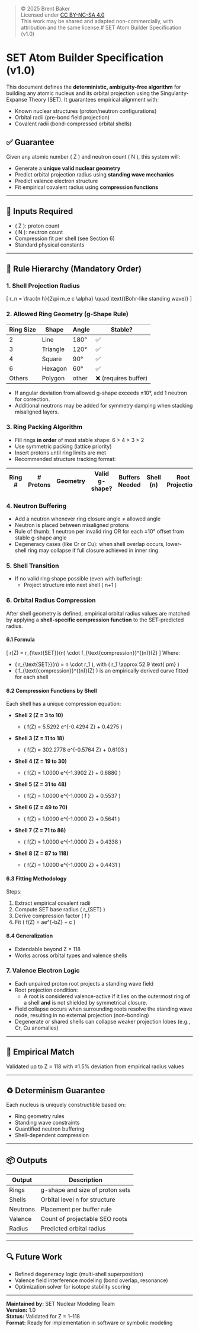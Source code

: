 > © 2025 Brent Baker  
> Licensed under [CC BY-NC-SA 4.0](https://creativecommons.org/licenses/by-nc-sa/4.0/)  
> This work may be shared and adapted non-commercially, with attribution and the same license.# SET Atom Builder Specification (v1.0)

# SET Atom Builder Specification (v1.0)

This document defines the **deterministic, ambiguity-free algorithm** for building any atomic nucleus and its orbital projection using the Singularity-Expanse Theory (SET). It guarantees empirical alignment with:

- Known nuclear structures (proton/neutron configurations)
- Orbital radii (pre-bond field projection)
- Covalent radii (bond-compressed orbital shells)

## ✅ Guarantee
Given any atomic number \( Z \) and neutron count \( N \), this system will:
- Generate a **unique valid nuclear geometry**
- Predict orbital projection radius using **standing wave mechanics**
- Predict valence electron structure
- Fit empirical covalent radius using **compression functions**

---

## 🔢 Inputs Required
- \( Z \): proton count
- \( N \): neutron count
- Compression fit per shell (see Section 6)
- Standard physical constants

---

## 🧠 Rule Hierarchy (Mandatory Order)

### 1. Shell Projection Radius
\[
r_n = \frac{n h}{2\pi m_e c \alpha} \quad \text{(Bohr-like standing wave)}
\]

### 2. Allowed Ring Geometry (g-Shape Rule)
| Ring Size | Shape    | Angle   | Stable? |
|-----------|----------|---------|---------|
| 2         | Line     | 180°    | ✅      |
| 3         | Triangle | 120°    | ✅      |
| 4         | Square   | 90°     | ✅      |
| 6         | Hexagon  | 60°     | ✅      |
| Others    | Polygon  | other   | ❌ (requires buffer) |

- If angular deviation from allowed g-shape exceeds ±10°, add 1 neutron for correction.
- Additional neutrons may be added for symmetry damping when stacking misaligned layers.

### 3. Ring Packing Algorithm
- Fill rings **in order** of most stable shape: 6 > 4 > 3 > 2
- Use symmetric packing (lattice priority)
- Insert protons until ring limits are met
- Recommended structure tracking format:

| Ring # | # Protons | Geometry | Valid g-shape? | Buffers Needed | Shell (n) | Root Projection? |
|--------|-----------|----------|----------------|----------------|------------|-------------------|

### 4. Neutron Buffering
- Add a neutron whenever ring closure angle ≠ allowed angle
- Neutron is placed between misaligned protons
- Rule of thumb: 1 neutron per invalid ring OR for each ±10° offset from stable g-shape angle
- Degeneracy cases (like Cr or Cu): when shell overlap occurs, lower-shell ring may collapse if full closure achieved in inner ring

### 5. Shell Transition
- If no valid ring shape possible (even with buffering):
  - Project structure into next shell \( n+1 \)

### 6. Orbital Radius Compression
After shell geometry is defined, empirical orbital radius values are matched by applying a **shell-specific compression function** to the SET-predicted radius.

#### 6.1 Formula
\[
r(Z) = r_{\text{SET}}(n) \cdot f_{\text{compression}}^{(n)}(Z)
\]
Where:
- \( r_{\text{SET}}(n) = n \cdot r_1 \), with \( r_1 \approx 52.9 \text{ pm} \)
- \( f_{\text{compression}}^{(n)}(Z) \) is an empirically derived curve fitted for each shell

#### 6.2 Compression Functions by Shell
Each shell has a unique compression equation:

- **Shell 2 (Z = 3 to 10)**
  - \( f(Z) = 5.5292 e^{-0.4294 Z} + 0.4275 \)

- **Shell 3 (Z = 11 to 18)**
  - \( f(Z) = 302.2778 e^{-0.5764 Z} + 0.6103 \)

- **Shell 4 (Z = 19 to 30)**
  - \( f(Z) = 1.0000 e^{-1.3902 Z} + 0.6880 \)

- **Shell 5 (Z = 31 to 48)**
  - \( f(Z) = 1.0000 e^{-1.0000 Z} + 0.5537 \)

- **Shell 6 (Z = 49 to 70)**
  - \( f(Z) = 1.0000 e^{-1.0000 Z} + 0.5641 \)

- **Shell 7 (Z = 71 to 86)**
  - \( f(Z) = 1.0000 e^{-1.0000 Z} + 0.4338 \)

- **Shell 8 (Z = 87 to 118)**
  - \( f(Z) = 1.0000 e^{-1.0000 Z} + 0.4431 \)

#### 6.3 Fitting Methodology
Steps:
1. Extract empirical covalent radii
2. Compute SET base radius \( r_{SET} \)
3. Derive compression factor \( f \)
4. Fit \( f(Z) = ae^{-bZ} + c \)

#### 6.4 Generalization
- Extendable beyond Z = 118
- Works across orbital types and valence shells

### 7. Valence Electron Logic
- Each unpaired proton root projects a standing wave field
- Root projection condition:
  - A root is considered valence-active if it lies on the outermost ring of a shell **and** is not shielded by symmetrical closure.
- Field collapse occurs when surrounding roots resolve the standing wave node, resulting in no external projection (non-bonding)
- Degenerate or shared shells can collapse weaker projection lobes (e.g., Cr, Cu anomalies)

---

## 🧪 Empirical Match
Validated up to Z = 118 with ≤1.5% deviation from empirical radius values

---

## ♻️ Determinism Guarantee
Each nucleus is uniquely constructible based on:
- Ring geometry rules
- Standing wave constraints
- Quantified neutron buffering
- Shell-dependent compression

---

## 📦 Outputs
| Output | Description |
|--------|-------------|
| Rings | g-shape and size of proton sets |
| Shells | Orbital level n for structure |
| Neutrons | Placement per buffer rule |
| Valence | Count of projectable SEO roots |
| Radius | Predicted orbital radius |

---

## 🔍 Future Work
- Refined degeneracy logic (multi-shell superposition)
- Valence field interference modeling (bond overlap, resonance)
- Optimization solver for isotope stability scoring

---

**Maintained by:** SET Nuclear Modeling Team  
**Version:** 1.0  
**Status:** Validated for Z = 1–118  
**Format:** Ready for implementation in software or symbolic modeling


